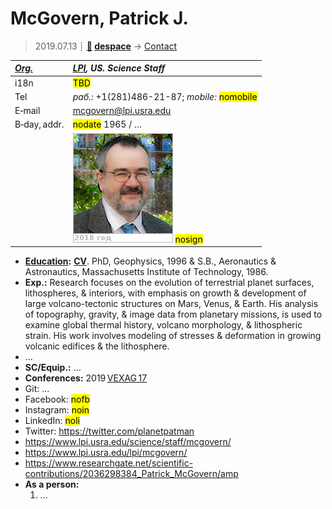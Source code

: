 # McGovern, Patrick J.
> 2019.07.13 ┊ **[🚀](../index/index.md) [despace](index.md)** → [Contact](contact.md)

|*[Org.](contact.md)*|*[LPI](zz_lpi.md), US. Science Staff*|
|:--|:--|
|i18n| <mark>TBD</mark> |
|Tel|*раб.:* +1(281)486-21-87; *mobile:* <mark>nomobile</mark> |
|E‑mail| <mcgovern@lpi.usra.edu> |
|B‑day, addr.| <mark>nodate</mark> 1965 / … |
|| [![](f/contact/m/mcgovern_001_photo_thumb.jpg)](f/contact/m/mcgovern_001_photo.jpg) <mark>nosign</mark> |

   - **[Education](edu.md):** **[CV](f/contact/m/mcgovern_001_cv.pdf)**. PhD, Geophysics, 1996 & S.B., Aeronautics & Astronautics, Massachusetts Institute of Technology, 1986.
   - **Exp.:** Research focuses on the evolution of terrestrial planet surfaces, lithospheres, & interiors, with emphasis on growth & development of large volcano-tectonic structures on Mars, Venus, & Earth. His analysis of topography, gravity, & image data from planetary missions, is used to examine global thermal history, volcano morphology, & lithospheric strain. His work involves modeling of stresses & deformation in growing volcanic edifices & the lithosphere.
   - …
   - **SC/Equip.:** …
   - **Conferences:** 2019 [VEXAG 17](vexag_2019.md)
   - Git: …
   - Facebook: <mark>nofb</mark>
   - Instagram: <mark>noin</mark>
   - LinkedIn: <mark>noli</mark>
   - Twitter: <https://twitter.com/planetpatman>
   - <https://www.lpi.usra.edu/science/staff/mcgovern/>
   - <https://www.lpi.usra.edu/lpi/mcgovern/>
   - <https://www.researchgate.net/scientific-contributions/2036298384_Patrick_McGovern/amp>
   - **As a person:**
      1. …
